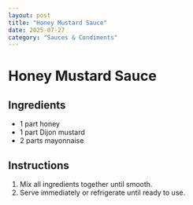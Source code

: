 ```yaml
---
layout: post
title: "Honey Mustard Sauce"
date: 2025-07-27
category: "Sauces & Condiments"
---
```

# Honey Mustard Sauce

## Ingredients
- 1 part honey
- 1 part Dijon mustard
- 2 parts mayonnaise

## Instructions
1. Mix all ingredients together until smooth.
2. Serve immediately or refrigerate until ready to use.
